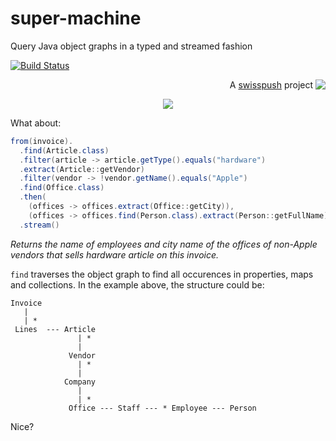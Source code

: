 # super-machine
Query Java object graphs in a typed and streamed fashion

[![Build Status](https://travis-ci.org/lbovet/super-machine.svg?branch=master)](https://travis-ci.org/lbovet/super-machine)
<p align='right'>A <a href="http://www.swisspush.org">swisspush</a> project <a href="http://www.swisspush.org" border=0><img align="top"  src='https://1.gravatar.com/avatar/cf7292487846085732baf808def5685a?s=32'></a></p>

<p align='center'><img src='https://cloud.githubusercontent.com/assets/692124/26805208/2e97dd88-4a4b-11e7-8060-7c140963363d.png' /></p>

What about:

```java
from(invoice).
  .find(Article.class)
  .filter(article -> article.getType().equals("hardware")
  .extract(Article::getVendor)
  .filter(vendor -> !vendor.getName().equals("Apple")
  .find(Office.class)
  .then( 
    (offices -> offices.extract(Office::getCity)),
    (offices -> offices.find(Person.class).extract(Person::getFullName)))
  .stream()
```

_Returns the name of employees and city name of the offices of non-Apple vendors that sells hardware article on this invoice._

`find` traverses the object graph to find all occurences in properties, maps and collections. In the example above, the structure could be:

```
Invoice
   |
   | *
 Lines  --- Article
               | *
               |
             Vendor
               | *
               |
            Company
               |
               | *
             Office --- Staff --- * Employee --- Person

```

Nice?

